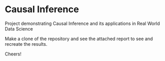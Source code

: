 # Causal Inference
Project demonstrating Causal Inference and its applications in Real World Data Science

Make a clone of the repository and see the attached report to see and recreate the results.

Cheers!

